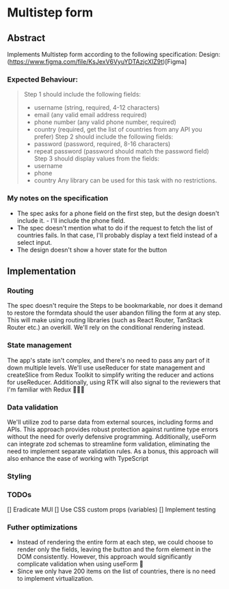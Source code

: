 # Multistep form

## Abstract

Implements Multistep form according to the following specification:
Design: (https://www.figma.com/file/KsJexV6VyuYDTAzjcXlZ9t)[Figma]

### Expected Behaviour:

> Step 1 should include the following fields:
>
> - username (string, required, 4-12 characters)
> - email (any valid email address required)
> - phone number (any valid phone number, required)
> - country (required, get the list of countries from any API you prefer)
>   Step 2 should include the following fields:
> - password (password, required, 8-16 characters)
> - repeat password (password should match the password field)
>   Step 3 should display values from the fields:
> - username
> - phone
> - country
>   Any library can be used for this task with no restrictions.

### My notes on the specification

- The spec asks for a phone field on the first step, but the design doesn't include it. - I'll include the phone field.
- The spec doesn't mention what to do if the request to fetch the list of countries fails. In that case, I'll probably display a text field instead of a select input.
- The design doesn't show a hover state for the button

## Implementation

### Routing

The spec doesn't require the Steps to be bookmarkable, nor does it demand to restore the formdata should the user abandon filling the form at any step. This will make using routing libraries (such as React Router, TanStack Router etc.) an overkill. We'll rely on the conditional rendering instead.

### State management

The app's state isn't complex, and there's no need to pass any part of it down multiple levels. We'll use useReducer for state management and createSlice from Redux Toolkit to simplify writing the reducer and actions for useReducer. Additionally, using RTK will also signal to the reviewers that I'm familiar with Redux 👨🏼‍💻

### Data validation

We'll utilize zod to parse data from external sources, including forms and APIs. This approach provides robust protection against runtime type errors without the need for overly defensive programming. Additionally, useForm can integrate zod schemas to streamline form validation, eliminating the need to implement separate validation rules. As a bonus, this approach will also enhance the ease of working with TypeScript

### Styling

### TODOs

[] Eradicate MUI
[] Use CSS custom props (variables)
[] Implement testing

### Futher optimizations

- Instead of rendering the entire form at each step, we could choose to render only the fields, leaving the button and the form element in the DOM consistently. However, this approach would significantly complicate validation when using useForm 🤔
- Since we only have 200 items on the list of countries, there is no need to implement virtualization.
